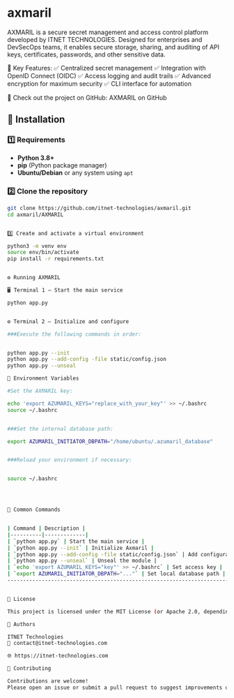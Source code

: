 # axmaril
AXMARIL is a secure secret management and access control platform developed by ITNET TECHNOLOGIES. Designed for enterprises and DevSecOps teams, it enables secure storage, sharing, and auditing of API keys, certificates, passwords, and other sensitive data.

🚀 Key Features:
✅ Centralized secret management
✅ Integration with OpenID Connect (OIDC)
✅ Access logging and audit trails
✅ Advanced encryption for maximum security
✅ CLI interface for automation

🔗 Check out the project on GitHub: AXMARIL on GitHub


## 🚀 Installation

### 1️⃣ Requirements

- **Python 3.8+**
- **pip** (Python package manager)
- **Ubuntu/Debian** or any system using `apt`

### 2️⃣ Clone the repository

```bash
git clone https://github.com/itnet-technologies/axmaril.git
cd axmaril/AXMARIL


3️⃣ Create and activate a virtual environment

python3 -m venv env
source env/bin/activate
pip install -r requirements.txt


⚙️ Running AXMARIL

🖥️ Terminal 1 — Start the main service

python app.py


⚙️ Terminal 2 — Initialize and configure

###Execute the following commands in order:


python app.py --init
python app.py --add-config -file static/config.json
python app.py --unseal

🔐 Environment Variables

#Set the AXMARIL key:

echo 'export AZUMARIL_KEYS="replace_with_your_key"' >> ~/.bashrc
source ~/.bashrc


###Set the internal database path:

export AZUMARIL_INITIATOR_DBPATH="/home/ubuntu/.azumaril_database"


###Reload your environment if necessary:


source ~/.bashrc




🧰 Common Commands


| Command | Description |
|----------|-------------|
| `python app.py` | Start the main service |
| `python app.py --init` | Initialize Axmaril |
| `python app.py --add-config -file static/config.json` | Add configuration file |
| `python app.py --unseal` | Unseal the module |
| `echo 'export AZUMARIL_KEYS="key"' >> ~/.bashrc` | Set access key |
| `export AZUMARIL_INITIATOR_DBPATH="..."` | Set local database path |
----------------------------------------------------------------------------------


📜 License

This project is licensed under the MIT License (or Apache 2.0, depending on your chosen license file).

👥 Authors

ITNET Technologies
📧 contact@itnet-technologies.com

🌐 https://itnet-technologies.com

🤝 Contributing

Contributions are welcome!
Please open an issue or submit a pull request to suggest improvements or report bugs.
